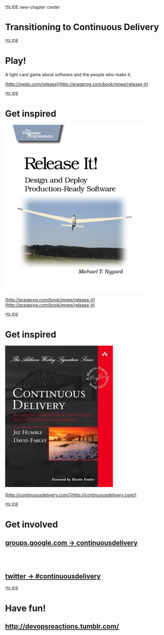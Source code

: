 !SLIDE new-chapter center

# Transitioning to Continuous Delivery

!SLIDE

# Play!

A light card game about software and the people who make it.

[http://inedo.com/release](http://pragprog.com/book/mnee/release-it)


!SLIDE

# Get inspired

<img src="release_it.jpg" width="450px">

[http://pragprog.com/book/mnee/release-it](http://pragprog.com/book/mnee/release-it)


!SLIDE

# Get inspired

<img src="continuous-delivery.jpg" width="350px">

[http://continuousdelivery.com/](http://continuousdelivery.com/)


!SLIDE

# Get involved

## [groups.google.com → continuousdelivery](https://groups.google.com/forum/m/#!forum/continuousdelivery)<br>
## &nbsp;
## [twitter → #continuousdelivery](https://twitter.com/hashtag/continuousdelivery)

!SLIDE

# Have fun!

## http://devopsreactions.tumblr.com/
